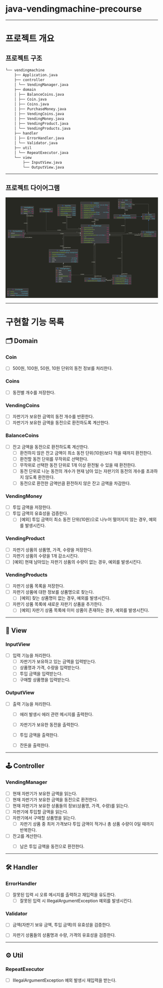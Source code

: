 # java-vendingmachine-precourse


---

# 프로젝트 개요

## 프로젝트 구조

```plaintext
└── vendingmachine
    ├── Application.java
    ├── controller
    │ └── VendingManager.java
    ├── domain
    │ ├── BalanceCoins.java
    │ ├── Coin.java
    │ ├── Coins.java
    │ ├── PurchaseMoney.java
    │ ├── VendingCoins.java
    │ ├── VendingMoney.java
    │ ├── VendingProduct.java
    │ └── VendingProducts.java
    ├── handler
    │ ├── ErrorHandler.java
    │ └── Validator.java
    ├── util
    │ └── RepeatExecutor.java
    └── view
        ├── InputView.java
        └── OutputView.java
```


---

## 프로젝트 다이어그램

![프로젝트 다이어그램](./main.png)


---

# 구현할 기능 목록

## 🗂️ Domain

### Coin
- [ ] 500원, 100원, 50원, 10원 단위의 동전 정보를 처리한다.

### Coins
- [ ] 동전별 개수를 저장한다.

### VendingCoins
- [ ] 자판기가 보유한 금액의 동전 개수를 반환한다.
- [ ] 자판기가 보유한 금액을 동전으로 환전하도록 계산한다.

### BalanceCoins
- [ ] 잔고 금액을 동전으로 환전하도록 계산한다.
  - [ ] 환전하지 않은 잔고 금액이 최소 동전 단위(10원)보다 적을 때까지 환전한다.
  - [ ] 환전할 동전 단위를 무작위로 선택한다.
  - [ ] 무작위로 선택한 동전 단위로 1개 이상 환전될 수 있을 때 환전한다.
  - [ ] 동전 단위로 나눈 동전의 개수가 현재 남아 있는 자판기의 동전의 개수를 초과하지 않도록 환전한다.
  - [ ] 동전으로 환전한 금액만큼 환전하지 않은 잔고 금액을 차감한다.

### VendingMoney
- [ ] 투입 금액을 저장한다.
- [ ] 투입 금액의 유효성을 검증한다.
  - [ ] [예외] 투입 금액이 최소 동전 단위(10원)으로 나누어 떨어지지 않는 경우, 예외를 발생시킨다.

### VendingProduct
- [ ] 자판기 상품의 상품명, 가격, 수량을 저장한다.
- [ ] 자판기 상품의 수량을 1개 감소시킨다.
-  [ ] [예외] 현재 남아있는 자판기 상품의 수량이 없는 경우, 예외를 발생시킨다.

### VendingProducts
- [ ] 자판기 상품 목록을 저장한다.
- [ ] 자판기 상품에 대한 정보를 상품명으로 찾는다.
  - [ ] [예외] 찾는 상품명이 없는 경우, 예외를 발생시킨다.
- [ ] 자판기 상품 목록에 새로운 자판기 상품을 추가한다.
  - [ ] [예외] 자판기 상품 목록에 이미 상품이 존재하는 경우, 예외를 발생시킨다.

---

## 👀 View

### InputView
- [ ] 입력 기능을 처리한다.
  - [ ] 자판기가 보유하고 있는 금액을 입력받는다.
  - [ ] 상품명과 가격, 수량을 입력받는다.
  - [ ] 투입 금액을 입력받는다.
  - [ ] 구매할 상품명을 입력받는다.

### OutputView
- [ ] 출력 기능을 처리한다.
  - [ ] 에러 발생시 에러 관련 메시지를 출력한다. 
  - [ ] 자판기가 보유한 동전을 출력한다.
  - [ ] 투입 금액을 출력한다.
  - [ ] 잔돈을 출력한다.


---

## 🕹️ Controller

### VendingManager
- [ ] 현재 자판기가 보유한 금액을 읽는다.
- [ ] 현재 자판기가 보유한 금액을 동전으로 환전한다.
- [ ] 현재 자판기가 보유한 상품들의 정보(상품명, 가격, 수량)를 읽는다.
- [ ] 자판기에 투입할 금액을 읽는다.
- [ ] 자판기에서 구매할 상품명을 읽는다.
  - [ ] 자판기 상품 중 최저 가격보다 투입 금액이 적거나 총 상품 수량이 0일 때까지 반복한다.
- [ ] 잔고를 계산한다.
  - [ ] 남은 투입 금액을 동전으로 환전한다.


---

## 🛠 Handler

### ErrorHandler
- [ ] 잘못된 입력 시 오류 메시지를 출력하고 재입력을 유도한다.
  - [ ] 잘못된 입력 시 IllegalArgumentException 예외를 발생시킨다.

### Validator
- [ ] 금액(자판기 보유 금액, 투입 금액)의 유효성을 검증한다.
- [ ] 자판기 상품들의 상품명과 수량, 가격의 유효성을 검증한다.


---

## ⚙️ Util

### RepeatExecutor
- [ ] IllegalArgumentException 예외 발생시 재입력을 받는다.
